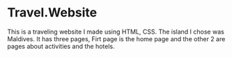# Travel.Website
This is a traveling website I made using HTML, CSS. The island I chose was Maldives. It has three pages, Firt page is the home page and the other 2 are pages about activities and the hotels.
